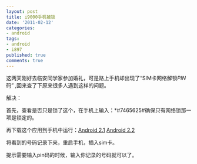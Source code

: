 ```yaml
---
layout: post
title: i9000手机被锁
date: '2011-02-12'
categories:
- android
tags:
- android
- i897
published: true
comments: true
---
```

<p>这两天刚好去临安同学家参加婚礼，可是路上手机却出现了“SIM卡网络解锁<em>PIN</em>码” ,回来查了下原来很多人遇到这样的问题。</p>

<p>解决：</p>

<p>首先，查看是否只是锁了这个，在手机上输入：*#7465625#确保只有网络锁那一项是锁定的。</p>

<p>再下载这个应用到手机中运行：<a href="http://clarkehackworth.com/files/android/apks/SGS_Unlockv1.0.apk" target="_blank">Android 2.1</a> <a href="http://clarkehackworth.com/files/android/apks/SGS_Unlock.apk" target="_blank">Android 2.2</a></p>

<p>将看到的号码记录下来，重启手机，插入sim卡。</p>

<p>提示需要输入pin码的时候，输入你记录的号码就可以了。</p>

